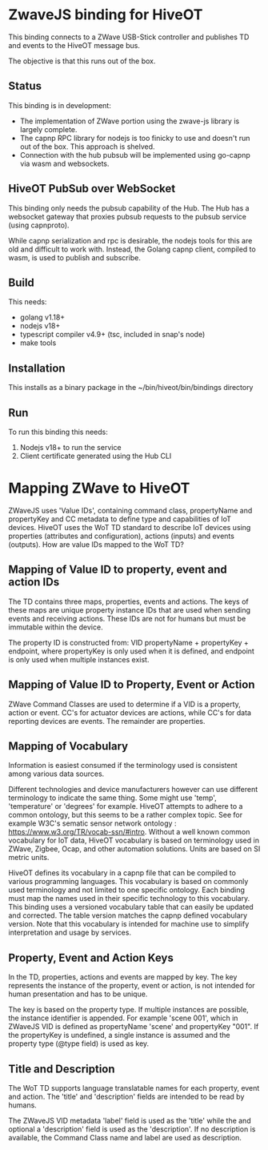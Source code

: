 # ZwaveJS binding for HiveOT

This binding connects to a ZWave USB-Stick controller and publishes TD and events to the HiveOT message bus.

The objective is that this runs out of the box.


## Status

This binding is in development:
- The implementation of ZWave portion using the zwave-js library is largely complete.
- The capnp RPC library for nodejs is too finicky to use and doesn't run out of the box. This approach is shelved. 
- Connection with the hub pubsub will be implemented using go-capnp via wasm and websockets.



## HiveOT PubSub over WebSocket

This binding only needs the pubsub capability of the Hub. The Hub has a websocket gateway that proxies pubsub requests to the pubsub service (using capnproto).

While capnp serialization and rpc is desirable, the nodejs tools for this are old and difficult to work with. Instead, the Golang capnp client, compiled to wasm, is used to publish and subscribe.  

## Build

This needs:
* golang v1.18+
* nodejs v18+
* typescript compiler v4.9+ (tsc, included in snap's node)
* make tools

## Installation 

This installs as a binary package in the ~/bin/hiveot/bin/bindings directory

## Run

To run this binding this needs:
1. Nodejs v18+ to run the service
2. Client certificate generated using the Hub CLI



# Mapping ZWave to HiveOT

ZWaveJS uses 'Value IDs', containing command class, propertyName and propertyKey and CC metadata to define type and capabilities of IoT devices. HiveOT uses the WoT TD standard to describe IoT devices using properties (attributes and configuration), actions (inputs) and events (outputs). How are value IDs mapped to the WoT TD?

## Mapping of Value ID to property, event and action IDs

The TD contains three maps, properties, events and actions. The keys of these maps are unique property instance IDs that are used when sending events and receiving actions. These IDs are not for humans but must be immutable within the device. 

The property ID is constructed from: VID propertyName + propertyKey + endpoint, where propertyKey is only used when it is defined, and endpoint is only used when multiple instances exist.

## Mapping of Value ID to Property, Event or Action

ZWave Command Classes are used to determine if a VID is a property, action or event.
CC's for actuator devices are actions, while CC's for data reporting devices are events. The remainder are properties. 

## Mapping of Vocabulary

Information is easiest consumed if the terminology used is consistent among various data sources.

Different technologies and device manufacturers however can use different terminology to indicate the same thing. Some might use 'temp', 'temperature' or 'degrees' for example. HiveOT attempts to adhere to a common ontology, but this seems to be a rather complex topic. See for example W3C's sematic sensor network ontology : https://www.w3.org/TR/vocab-ssn/#intro. Without a well known common vocabulary for IoT data, HiveOT vocabulary is based on terminology used in ZWave, Zigbee, Ocap, and other automation solutions. Units are based on SI metric units. 

HiveOT defines its vocabulary in a capnp file that can be compiled to various programming languages. This vocabulary is based on commonly used terminology and not limited to one specific ontology. Each binding must map the names used in their specific technology to this vocabulary. This binding uses a versioned vocabulary table that can easily be updated and corrected. The table version matches the capnp defined vocabulary version. Note that this vocabulary is intended for machine use to simplify interpretation and usage by services.



## Property, Event and Action Keys

In the TD, properties, actions and events are mapped by key. The key represents the instance of the property, event or action, is not intended for human presentation and has to be unique. 

The key is based on the property type. If multiple instances are possible, the instance identifier is appended. For example 'scene 001', which in ZWaveJS VID is defined as propertyName 'scene' and propertyKey "001". If the propertyKey is undefined, a single instance is assumed and the property type (@type field) is used as key.


## Title and Description

The WoT TD supports language translatable names for each property, event and action. The 'title' and 'description' fields are intended to be read by humans.

The ZWaveJS VID metadata 'label' field is used as the 'title' while the and optional a 'description' field is used as the 'description'. If no description is available, the Command Class name and label are used as description.  


